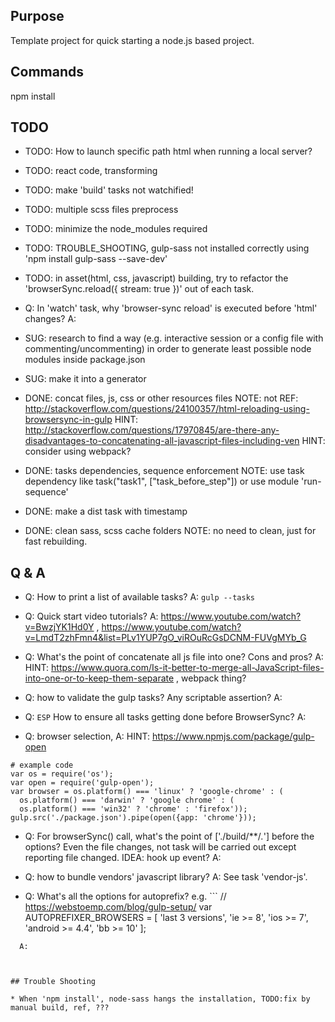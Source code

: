 

## Purpose

Template project for quick starting a node.js based project.




## Commands
npm install



## TODO

* TODO: How to launch specific path html when running a local server? 

* TODO: react code, transforming

* TODO: make 'build' tasks not watchified! 

* TODO: multiple scss files preprocess

* TODO: minimize the node_modules required

* TODO: TROUBLE_SHOOTING, gulp-sass not installed correctly using 'npm install gulp-sass --save-dev'


* TODO: in asset(html, css, javascript) building, try to refactor the 'browserSync.reload({ stream: true })' out of each task.
* Q: In 'watch' task, why 'browser-sync reload' is executed before 'html' changes?
  A: 


* SUG: research to find a way (e.g. interactive session or a config file with commenting/uncommenting) in order to generate least possible node modules inside package.json


* SUG: make it into a generator


* DONE: concat files, js, css or other resources files
  NOTE: not 
  REF: http://stackoverflow.com/questions/24100357/html-reloading-using-browsersync-in-gulp
  HINT: http://stackoverflow.com/questions/17970845/are-there-any-disadvantages-to-concatenating-all-javascript-files-including-ven
  HINT: consider using webpack?

* DONE: tasks dependencies,  sequence enforcement
  NOTE:  use task dependency like task("task1", ["task_before_step"]) or use module 'run-sequence'

* DONE: make a dist task with timestamp

* DONE: clean sass, scss cache folders
  NOTE: no need to clean, just for fast rebuilding.




## Q & A

* Q: How to print a list of available tasks?   A: `gulp --tasks`

* Q: Quick start video tutorials?  A: https://www.youtube.com/watch?v=BwzjYK1Hd0Y , https://www.youtube.com/watch?v=LmdT2zhFmn4&list=PLv1YUP7gO_viROuRcGsDCNM-FUVgMYb_G

* Q: What's the point of concatenate all js file into one? Cons and pros?
  A: 
  HINT: https://www.quora.com/Is-it-better-to-merge-all-JavaScript-files-into-one-or-to-keep-them-separate  , webpack thing?

* Q: how to validate the gulp tasks? Any scriptable assertion?
  A:

* Q: ``ESP`` How to ensure all tasks getting done before BrowserSync?
  A:

* Q: browser selection, 
  A:
  HINT: https://www.npmjs.com/package/gulp-open
```
# example code
var os = require('os');
var open = require('gulp-open');
var browser = os.platform() === 'linux' ? 'google-chrome' : (
  os.platform() === 'darwin' ? 'google chrome' : (
  os.platform() === 'win32' ? 'chrome' : 'firefox'));
gulp.src('./package.json').pipe(open({app: 'chrome'}));
```

* Q: For browserSync() call, what's the point of ['./build/**/*.*'] before the options? Even the file changes, not task will be carried out except reporting file changed. IDEA: hook up event?
  A: 

* Q: how to bundle vendors' javascript library? 
  A: See task 'vendor-js'.


* Q: What's all the options for autoprefix?
e.g. ```
// https://webstoemp.com/blog/gulp-setup/
var AUTOPREFIXER_BROWSERS = [
  'last 3 versions',
  'ie >= 8',
  'ios >= 7',
  'android >= 4.4',
  'bb >= 10'
];
```
  A:



## Trouble Shooting
 
* When 'npm install', node-sass hangs the installation, TODO:fix by manual build, ref, ???
